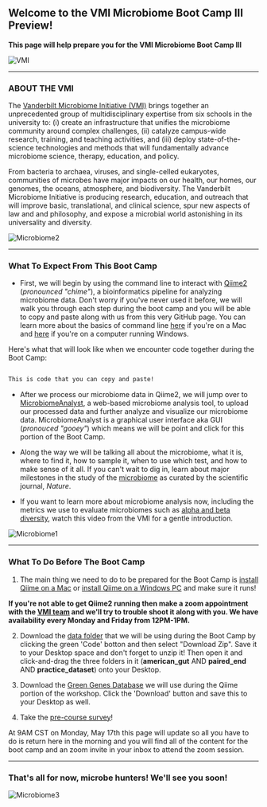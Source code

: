 ## Welcome to the VMI Microbiome Boot Camp III Preview!

**This page will help prepare you for the VMI Microbiome Boot Camp III**

![VMI](https://news.vanderbilt.edu/files/Vanderbilt-Microbiome-Initiative-banner.jpg)

---
### ABOUT THE VMI 

The [Vanderbilt Microbiome Initiative (VMI)](https://lab.vanderbilt.edu/microbiome/) brings together an unprecedented group of multidisciplinary expertise from six schools in the university to: (i) create an infrastructure that unifies the microbiome community around complex challenges, (ii) catalyze campus-wide research, training, and teaching activities, and (iii) deploy state-of-the-science technologies and methods that will fundamentally advance microbiome science, therapy, education, and policy.

From bacteria to archaea, viruses, and single-celled eukaryotes, communities of microbes have major impacts on our health, our homes, our genomes, the oceans, atmosphere, and biodiversity. The Vanderbilt Microbiome Initiative is producing research, education, and outreach that will improve basic, translational, and clinical science, spur new aspects of law and and philosophy, and expose a microbial world astonishing in its universality and diversity.

![Microbiome2](https://i.pinimg.com/originals/1d/5b/c6/1d5bc60fad3cca95e2b507fd95f305e2.jpg)

---
### What To Expect From This Boot Camp

- First, we will begin by using the command line to interact with [Qiime2](https://qiime2.org/) (_pronounced "chime"_), a bioinformatics pipeline for analyzing microbiome data. Don't worry if you've never used it before, we will walk you through each step during the boot camp and you will be able to copy and paste along with us from this very GitHub page. You can learn more about the basics of command line [here](https://youtu.be/5XgBd6rjuDQ) if you're on a Mac and [here](https://youtu.be/MBBWVgE0ewk) if you're on a computer running Windows.

Here's what that will look like when we encounter code together during the Boot Camp:
```markdown 

This is code that you can copy and paste! 

```

- After we process our microbiome data in Qiime2, we will jump over to [MicrobiomeAnalyst](https://www.microbiomeanalyst.ca), a web-based microbiome analysis tool, to upload our processed data and further analyze and visualize our microbiome data. MicrobiomeAnalyst is a graphical user interface aka GUI (_pronouced "gooey"_) which means we will be point and click for this portion of the Boot Camp.  

- Along the way we will be talking all about the microbiome, what it is, where to find it, how to sample it, when to use which test, and how to make sense of it all. If you can't wait to dig in, learn about major milestones in the study of the [microbiome](https://www.nature.com/immersive/d42859-019-00041-z/index.html?utm_source=twitter&utm_medium=social&utm_campaign=mile-humanmicrobiotaresearchintgutbrainaxis) as curated by the scientific journal, _Nature_. 

- If you want to learn more about microbiome analysis now, including the metrics we use to evaluate microbiomes such as [alpha and beta diversity](https://youtu.be/CQaFT_vVQvw), watch this video from the VMI for a gentle introduction. 

![Microbiome1](https://media.nature.com/w700/magazine-assets/d41586-020-00193-3/d41586-020-00193-3_17582910.jpg)

---
### What To Do Before The Boot Camp

1) The main thing we need to do to be prepared for the Boot Camp is [install Qiime on a Mac](https://youtu.be/1vRQ2MPRRpo) or [install Qiime on a Windows PC](https://youtu.be/b4l_wIJ1dwE) and make sure it runs! 

**If you're not able to get Qiime2 running then make a zoom appointment with the [VMI team](mailto:robert.h.markowitz@vanderbilt.edu) and we'll try to trouble shoot it along with you. We have availability every Monday and Friday from 12PM-1PM.**

2) Download the [data folder](https://github.com/vmimicrobiome/vmimicrobiome.github.io) that we will be using during the Boot Camp by clicking the green 'Code' botton and then select "Download Zip". Save it to your Desktop space and don't forget to unzip it! Then open it and click-and-drag the three folders in it (**american_gut** AND **paired_end** AND **practice_dataset**) onto your Desktop. 


3) Download the [Green Genes Database](https://github.com/awbrooks19/vmi_microbiome_bootcamp/blob/master/data/greengenes.zip) we will use during the Qiime portion of the workshop. Click the 'Download' button and save this to your Desktop as well. 

4) Take the [pre-course survey](https://www.surveymonkey.com/r/L9DPD6H)!

At 9AM CST on Monday, May 17th this page will update so all you have to do is return here in the morning and you will find all of the content for the boot camp and an zoom invite in your inbox to attend the zoom session.

---
### That's all for now, microbe hunters! We'll see you soon! 

![Microbiome3](https://media.nature.com/lw800/magazine-assets/d41586-020-00194-2/d41586-020-00194-2_17582908.jpg)





